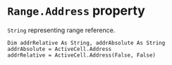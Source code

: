 # `Range.Address` property

`String` representing range reference.

```vba
Dim addrRelative As String, addrAbsolute As String
addrAbsolute = ActiveCell.Address
addrRelative = ActiveCell.Address(False, False)
```
